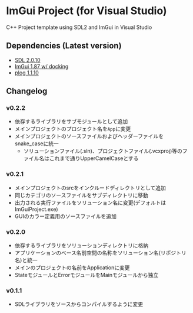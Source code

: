 ﻿# ImGui Project (for Visual Studio)
C++ Project template using SDL2 and ImGui in Visual Studio

## Dependencies (Latest version)
- [SDL 2.0.10](https://github.com/libsdl-org/SDL/tree/release-2.0.10)
- [ImGui 1.87 w/ docking](https://github.com/ocornut/imgui/tree/1ee252772ae9c0a971d06257bb5c89f628fa696a)
- [plog 1.1.10](https://github.com/SergiusTheBest/plog/tree/1.1.10)

## Changelog

### v0.2.2
- 依存するライブラリをサブモジュールとして追加
- メインプロジェクトのプロジェクト名を`App`に変更
- メインプロジェクトのソースファイルおよびヘッダーファイルをsnake_caseに統一
  - ソリューションファイル(.sln)、プロジェクトファイル(.vcxproj)等のファイル名はこれまで通りUpperCamelCaseとする

### v0.2.1
- メインプロジェクトのsrcをインクルードディレクトリとして追加
- 同じカテゴリのソースファイルをサブディレクトリに移動
- 出力される実行ファイルをソリューション名に変更(デフォルトはImGuiProject.exe)
- GUIのカラー定義用のソースファイルを追加

### v0.2.0
- 依存するライブラリをソリューションディレクトリに格納
- アプリケーションのベース名前空間の名称をソリューション名(リポジトリ名)と統一
- メインのプロジェクトの名前をApplicationに変更
- StateモジュールとErrorモジュールをMainモジュールから独立

### v0.1.1
- SDLライブラリをソースからコンパイルするように変更
